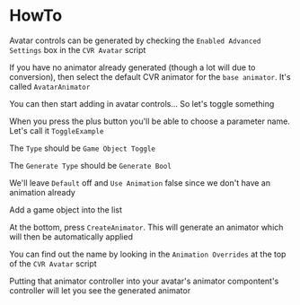 # HowTo

Avatar controls can be generated by checking the `Enabled Advanced Settings` box in the `CVR Avatar` script

If you have no animator already generated (though a lot will due to conversion), then select the default CVR animator for the `base animator`. It's called `AvatarAnimator`

You can then start adding in avatar controls... So let's toggle something

When you press the plus button you'll be able to choose a parameter name. Let's call it `ToggleExample`

The `Type` should be `Game Object Toggle`

The `Generate Type` should be `Generate Bool`

We'll leave `Default` off and `Use Animation` false since we don't have an animation already

Add a game object into the list

At the bottom, press `CreateAnimator`. This will generate an animator which will then be automatically applied

You can find out the name by looking in the `Animation Overrides` at the top of the `CVR Avatar` script

Putting that animator controller into your avatar's animator compontent's controller will let you see the generated animator